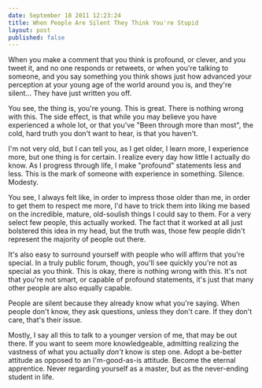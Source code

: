 ```yaml
---
date: September 18 2011 12:23:24
title: When People Are Silent They Think You're Stupid
layout: post
published: false
---
```


When you make a comment that you think is profound, or clever, and you tweet
it, and no one responds or retweets, or when you're talking to someone, and you
say something you think shows just how advanced your perception at your young
age of the world around you is, and they're silent... They have just written
you off.

You see, the thing is, you're young. This is great. There is nothing wrong with
this. The side effect, is that while you may believe you have experienced
a whole lot, or that you've "Been through more than most", the cold, hard truth
you don't want to hear, is that you haven't.

I'm not very old, but I can tell you, as I get older, I learn more,
I experience more, but one thing is for certain. I realize every day how little
I actually do know. As I progress through life, I make "profound" statements
less and less. This is the mark of someone with experience in something.
Silence. Modesty.

You see, I always felt like, in order to impress those older than me, in order
to get them to respect me more, I'd have to trick them into liking me based on
the incredible, mature, old-soulish things I could say to them. For a very
select few people, this actually worked. The fact that it worked at all just
bolstered this idea in my head, but the truth was, those few people didn't
represent the majority of people out there.

It's also easy to surround yourself with people who will affirm that you're
special. In a truly public forum, though, you'll see quickly you're not as
special as you think. This is okay, there is nothing wrong with this. It's not
that you're not smart, or capable of profound statements, it's just that many
other people are also equally capable.

People are silent because they already know what you're saying. When people
don't know, they ask questions, unless they don't care. If they don't care,
that's their issue.

Mostly, I say all this to talk to a younger version of me, that may be out
there. If you want to seem more knowledgeable, admitting realizing the vastness
of what you actually *don't* know is step one. Adopt a be-better attitude as
opposed to an I'm-good-as-is attitude. Become the eternal apprentice. Never
regarding yourself as a master, but as the never-ending student in life.
